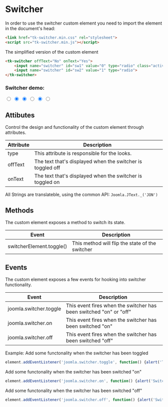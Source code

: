 # Switcher

In order to use the switcher custom element you need to import the element in the document's head:
```html
<link href="tk-switcher.min.css" rel="stylesheet">
<script src="tk-switcher.min.js"></script>
```

The simplified version of the custom element
```html
<tk-switcher offText="No" onText="Yes">
	<input name="switcher" id="sw1" value="0" type="radio" class="active" checked>
	<input name="switcher" id="sw2" value="1" type="radio">
</tk-switcher>

```

### Switcher demo:
<tk-switcher type="success" offText="Off" onText="On">
	<input name="switcher1" id="sw1" value="0" type="radio">
	<input name="switcher1" id="sw2" value="1" type="radio" class="active" checked>
</tk-switcher>

<tk-switcher type="primary" offText="No" onText="Yes">
	<input name="switcher2" id="sw3" value="0" type="radio" class="active" checked>
	<input name="switcher2" id="sw4" value="1" type="radio">
</tk-switcher>

<tk-switcher type="danger" offText="Stable" onText="Alpha">
	<input name="switcher3" id="sw5" value="0" type="radio" class="active" checked>
	<input name="switcher3" id="sw6" value="1" type="radio">
</tk-switcher>


## Attibutes
Control the design and functionality of the custom element through attributes.

|Attribute				|Description								     												|
|-----------------------|-----------------------------------------------------------------------------------------------|
|type		|This attribute is responsible for the looks.																|
|offText	|The text that's displayed when the switcher is toggled off													|
|onText		|The text that's displayed when the switcher is toggled on													|

All Strings are translateble, using the common API: `Joomla.JText._('JON')`

## Methods
The custom element exposes a method to switch its state.


|Event						|Description																	|
|---------------------------|-------------------------------------------------------------------------------|
|switcherElement.toggle()	|This method will flip the state of the switcher								|



## Events
The custom element exposes a few events for hooking into switcher functionality.


|Event					|Description								     												|
|-----------------------|-----------------------------------------------------------------------------------------------|
|joomla.switcher.toggle	|This event fires when the switcher has been switched "on" or "off"								|
|joomla.switcher.on		|This event fires when the switcher has been switched "on"										|
|joomla.switcher.off	|This event fires when the switcher has been switched "off"										|


Example:
Add some functonality when the switcher has been toggled
```js
element.addEventListener('joomla.switcher.toggle', function() {alert('Toggled!')} )
```

Add some functonality when the switcher has been switched "on"
```js
element.addEventListener('joomla.switcher.on', function() {alert('Switched on!')} )
```

Add some functonality when the switcher has been switched "off"
```js
element.addEventListener('joomla.switcher.off', function() {alert('Switched off!')} )
```
